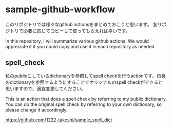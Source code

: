 # sample-github-workflow
このリポジトリでは様々なgithub actionsをまとめておこうと思います。
各リポジトリで必要に応じてコピーして使ってもらえれば幸いです。

In this repository, I will summarize various github actions.
We would appreciate it if you could copy and use it in each repository as needed.

## spell_check
私のpublicにしているdictionaryを参照してspell checkを行うactionです。自身のdictionaryを参照するようにすることでオリジナルのspell checkができると思いますので、適宜変更してください。

This is an action that does a spell check by referring to my public dictionary. You can do the original spell check by referring to your own dictionary, so please change it accordingly.

https://github.com/1222-takeshi/sample_spell_dict
